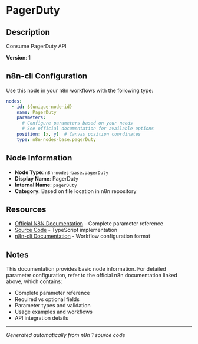 # PagerDuty

## Description

Consume PagerDuty API

**Version**: 1

## n8n-cli Configuration

Use this node in your n8n workflows with the following type:

```yaml
nodes:
  - id: ${unique-node-id}
    name: PagerDuty
    parameters:
      # Configure parameters based on your needs
      # See official documentation for available options
    position: [x, y]  # Canvas position coordinates
    type: n8n-nodes-base.pagerDuty
```

## Node Information

- **Node Type**: `n8n-nodes-base.pagerDuty`
- **Display Name**: PagerDuty
- **Internal Name**: `pagerDuty`
- **Category**: Based on file location in n8n repository

## Resources

- [Official N8N Documentation](https://docs.n8n.io/integrations/builtin/app-nodes/n8n-nodes-base.pagerduty/) - Complete parameter reference
- [Source Code](https://github.com/n8n-io/n8n/blob/master/packages/nodes-base/nodes/PagerDuty/PagerDuty.node.ts) - TypeScript implementation
- [n8n-cli Documentation](https://github.com/edenreich/n8n-cli) - Workflow configuration format

## Notes

This documentation provides basic node information. For detailed parameter configuration, 
refer to the official n8n documentation linked above, which contains:

- Complete parameter reference
- Required vs optional fields
- Parameter types and validation
- Usage examples and workflows
- API integration details

---
*Generated automatically from n8n 1 source code*
